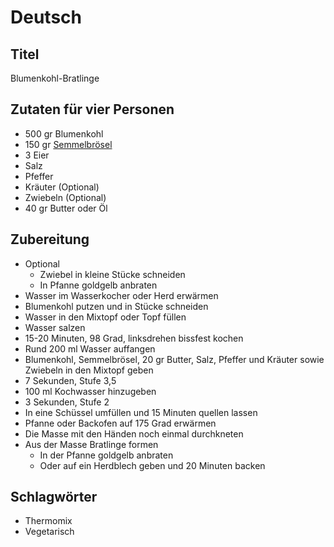 # Deutsch

## Titel

Blumenkohl-Bratlinge

## Zutaten für vier Personen

* 500 gr Blumenkohl
* 150 gr [Semmelbrösel](87.md)
* 3 Eier
* Salz
* Pfeffer
* Kräuter (Optional)
* Zwiebeln (Optional)
* 40 gr Butter oder Öl

## Zubereitung

* Optional
  * Zwiebel in kleine Stücke schneiden
  * In Pfanne goldgelb anbraten
* Wasser im Wasserkocher oder Herd erwärmen
* Blumenkohl putzen und in Stücke schneiden
* Wasser in den Mixtopf oder Topf füllen
* Wasser salzen
* 15-20 Minuten, 98 Grad, linksdrehen bissfest kochen
* Rund 200 ml Wasser auffangen
* Blumenkohl, Semmelbrösel, 20 gr Butter, Salz, Pfeffer und Kräuter sowie Zwiebeln in den Mixtopf geben
* 7 Sekunden, Stufe 3,5
* 100 ml Kochwasser hinzugeben
* 3 Sekunden, Stufe 2
* In eine Schüssel umfüllen und 15 Minuten quellen lassen
* Pfanne oder Backofen auf 175 Grad erwärmen
* Die Masse mit den Händen noch einmal durchkneten
* Aus der Masse Bratlinge formen
  * In der Pfanne goldgelb anbraten
  * Oder auf ein Herdblech geben und 20 Minuten backen

## Schlagwörter

* Thermomix
* Vegetarisch

